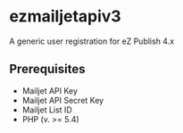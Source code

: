 # ezmailjetapiv3
A generic user registration for eZ Publish 4.x

## Prerequisites
- Mailjet API Key
- Mailjet API Secret Key
- Mailjet List ID
- PHP (v. >= 5.4)